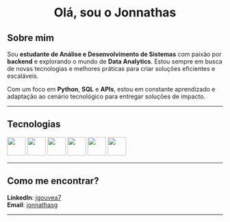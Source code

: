 <h1 align="center">Olá, sou o Jonnathas</h1>

## Sobre mim
Sou **estudante de Análise e Desenvolvimento de Sistemas** com paixão por **backend** e explorando o mundo de **Data Analytics**. Estou sempre em busca de novas tecnologias e melhores práticas para criar soluções eficientes e escaláveis.

Com um foco em **Python**, **SQL** e **APIs**, estou em constante aprendizado e adaptação ao cenário tecnológico para entregar soluções de impacto.

---

## Tecnologias

<p align="left">
  <img src="https://cdn.jsdelivr.net/gh/devicons/devicon/icons/python/python-original.svg" width="43" height="43"/>
  <img src="https://cdn.jsdelivr.net/gh/devicons/devicon/icons/javascript/javascript-original.svg" width="43" height="43"/>
  <img src="https://cdn.jsdelivr.net/gh/devicons/devicon/icons/typescript/typescript-original.svg" width="43" height="43"/>
  <img src="https://cdn.jsdelivr.net/gh/devicons/devicon/icons/nodejs/nodejs-original.svg" width="43" height="43"/>
  <img src="https://cdn.jsdelivr.net/gh/devicons/devicon/icons/postgresql/postgresql-original.svg" width="43" height="43"/>
  <img src="https://cdn.jsdelivr.net/gh/devicons/devicon/icons/mongodb/mongodb-original.svg" width="43" height="43"/>
</p>


---

## Como me encontrar?
**LinkedIn**: [jgouvea7](https://www.linkedin.com/in/jgouvea7/)  
**Email**: [jonnathasg](mailto:jonnathasg@gmail.com)

---
